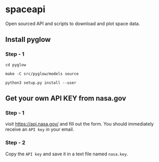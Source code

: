 # spaceapi
Open sourced API and scripts to download and plot space data.


## Install pyglow

### Step - 1
```shell
cd pyglow
```
```shell
make -C src/pyglow/models source
```
```shell
python3 setup.py install --user
```

## Get your own API KEY from nasa.gov

### Step - 1
visit https://api.nasa.gov/ and fill out the form. You should immediately receive an `API key` in your email.
### Step - 2
Copy the `API key` and save it in a text file named `nasa.key`.